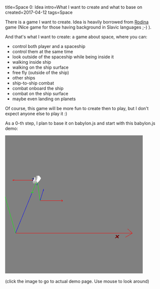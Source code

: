 title=Space 0: Idea
intro=What I want to create and what to base on
created=2017-04-12
tags=Space

There is a game I want to create.
Idea is heavily borrowed from [Rodina][] game
(Nice game for those having background in Slavic languages ;-) ).

[Rodina]: https://elliptic-games.com/

And that's what I want to create:
a game about space, where you can:

* control both player and a spaceship
* control them at the same time
* look outside of the spaceship while being inside it
* walking inside ship
* walking on the ship surface
* free fly (outside of the ship)
* other ships
* ship-to-ship combat
* combat onboard the ship
* combat on the ship surface
* maybe even landing on planets

Of course, this game will be more fun to create then to play,
but I don't expect anyone else to play it :)

As a 0-th step, I plan to base it on babylon.js and start with this babylon.js demo:

[![Demo placeholder][pic]][demo]

(click the image to go to actual demo page. Use mouse to look around)

[pic]: space-0.png
[demo]: https://www.babylonjs-playground.com/#UMR7M#36
[frame]: https://www.babylonjs-playground.com/frame.html#UMR7M#36

